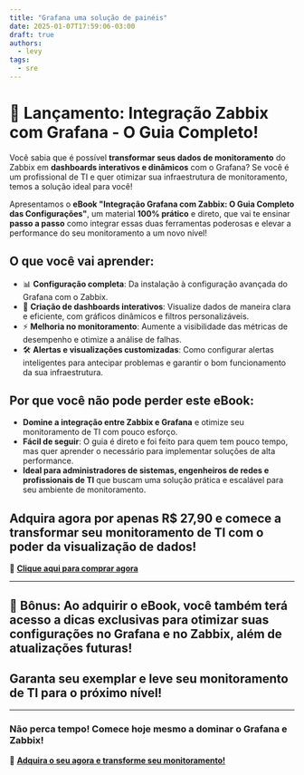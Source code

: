 ```yaml
---
title: "Grafana uma solução de painéis"
date: 2025-01-07T17:59:06-03:00
draft: true
authors:
  - levy
tags:
  - sre
---
```


# 🚀 **Lançamento: Integração Zabbix com Grafana - O Guia Completo!**

Você sabia que é possível **transformar seus dados de monitoramento** do Zabbix em **dashboards interativos e dinâmicos** com o Grafana? Se você é um profissional de TI e quer otimizar sua infraestrutura de monitoramento, temos a solução ideal para você!

Apresentamos o **eBook "Integração Grafana com Zabbix: O Guia Completo das Configurações"**, um material **100% prático** e direto, que vai te ensinar **passo a passo** como integrar essas duas ferramentas poderosas e elevar a performance do seu monitoramento a um novo nível!

## **O que você vai aprender:**
- 📊 **Configuração completa**: Da instalação à configuração avançada do Grafana com o Zabbix.
- 🎯 **Criação de dashboards interativos**: Visualize dados de maneira clara e eficiente, com gráficos dinâmicos e filtros personalizáveis.
- ⚡ **Melhoria no monitoramento**: Aumente a visibilidade das métricas de desempenho e otimize a análise de falhas.
- 🛠️ **Alertas e visualizações customizadas**: Como configurar alertas inteligentes para antecipar problemas e garantir o bom funcionamento da sua infraestrutura.

## **Por que você não pode perder este eBook:**
- **Domine a integração entre Zabbix e Grafana** e otimize seu monitoramento de TI com pouco esforço.
- **Fácil de seguir**: O guia é direto e foi feito para quem tem pouco tempo, mas quer aprender o necessário para implementar soluções de alta performance.
- **Ideal para administradores de sistemas, engenheiros de redes e profissionais de TI** que buscam uma solução prática e escalável para seu ambiente de monitoramento.

## **Adquira agora por apenas R$ 27,90** e comece a transformar seu monitoramento de TI com o poder da visualização de dados!

🔗 **[Clique aqui para comprar agora](#)**

---

## 🔧 **Bônus**: Ao adquirir o eBook, você também terá acesso a **dicas exclusivas** para otimizar suas configurações no Grafana e no Zabbix, além de atualizações futuras!

## **Garanta seu exemplar e leve seu monitoramento de TI para o próximo nível!**

---

### **Não perca tempo! Comece hoje mesmo a dominar o Grafana e Zabbix!**

🔗 **[Adquira o seu agora e transforme seu monitoramento!](#)**

